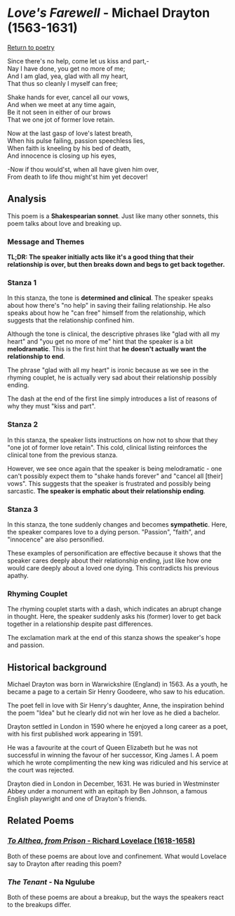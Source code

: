 # *Love's Farewell* - Michael Drayton (1563-1631)

[Return to poetry](/english/poetry)

Since there's no help, come let us kiss and part,-<br/>
Nay I have done, you get no more of me;<br/>
And I am glad, yea, glad with all my heart,<br/>
That thus so cleanly I myself can free;

Shake hands for ever, cancel all our vows,<br/>
And when we meet at any time again,<br/>
Be it not seen in either of our brows<br/>
That we one jot of former love retain.

Now at the last gasp of love's latest breath,<br/>
When his pulse failing, passion speechless lies,<br/>
When faith is kneeling by his bed of death,<br/>
And innocence is closing up his eyes,

-Now if thou would'st, when all have given him over,<br/>
From death to life thou might'st him yet decover!

## Analysis

This poem is a **Shakespearian sonnet**. Just like many other sonnets, this poem talks about love and breaking up.

### Message and Themes

**TL;DR: The speaker initially acts like it's a good thing that their relationship is over, but then breaks down and begs to get back together.**

### Stanza 1

In this stanza, the tone is **determined and clinical**. The speaker speaks about how there's "no help" in saving their failing relationship. He also speaks about how he "can free" himself from the relationship, which suggests that the relationship confined him.

Although the tone is clinical, the descriptive phrases like "glad with all my heart" and "you get no more of me" hint that the speaker is a bit **melodramatic**. This is the first hint that **he doesn't actually want the relationship to end**.

The phrase "glad with all my heart" is ironic because as we see in the rhyming couplet, he is actually very sad about their relationship possibly ending.

The dash at the end of the first line simply introduces a list of reasons of why they must "kiss and part".

### Stanza 2

In this stanza, the speaker lists instructions on how not to show that they "one jot of former love retain". This cold, clinical listing reinforces the clinical tone from the previous stanza.

However, we see once again that the speaker is being melodramatic - one can't possibly expect them to "shake hands forever" and "cancel all [their] vows". This suggests that the speaker is frustrated and possibly being sarcastic. **The speaker is emphatic about their relationship ending**.

### Stanza 3

In this stanza, the tone suddenly changes and becomes **sympathetic**. Here, the speaker compares love to a dying person. "Passion", "faith", and "innocence" are also personified.

These examples of personification are effective because it shows that the speaker cares deeply about their relationship ending, just like how one would care deeply about a loved one dying. This contradicts his previous apathy.

### Rhyming Couplet

The rhyming couplet starts with a dash, which indicates an abrupt change in thought. Here, the speaker suddenly asks his (former) lover to get back together in a relationship despite past differences.

The exclamation mark at the end of this stanza shows the speaker's hope and passion.

## Historical background

Michael Drayton was born in Warwickshire (England) in 1563. As a youth, he became a page to a certain Sir Henry Goodeere, who saw to his education.

The poet fell in love with Sir Henry's daughter, Anne, the inspiration behind the poem "Idea" but he clearly did not win her love as he died a bachelor.

Drayton settled in London in 1590 where he enjoyed a long career as a poet, with his first published work appearing in 1591.

He was a favourite at the court of Queen Elizabeth but he was not successful in winning the favour of her successor, King James I. A poem which he wrote complimenting the new king was ridiculed and his service at the court was rejected.

Drayton died in London in December, 1631. He was buried in Westminster Abbey under a monument with an epitaph by Ben Johnson, a famous English playwright and one of Drayton's friends.

## Related Poems

### [*To Althea, from Prison* - Richard Lovelace (1618-1658)](/english/poetry/to-althea-from-prison)

Both of these poems are about love and confinement. What would Lovelace say to Drayton after reading this poem?

### *The Tenant* - Na Ngulube

Both of these poems are about a breakup, but the ways the speakers react to the breakups differ.
